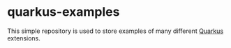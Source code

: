 # quarkus-examples

This simple repository is used to store examples of many different <a href="https://quarkus.io/" target="_blank">Quarkus</a> extensions.
